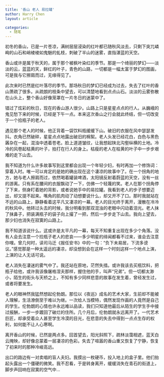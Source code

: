 ```yaml
---
title: '香山 老人 易拉罐'
author: Harry Chen
layout: article

categories:
  - 随笔
---
```


  初冬的香山，已是一片苍凉，满树层层浸染的红叶都已随秋风淡去，只剩下突兀嶙峋的山石和峭棱棱如鬼魅的虬枝，刺破了半山的迷雾，直指湛蓝的天空。

  香山或许是属于秋天的，属于那个被枫叶染红的季节。那是一个绮丽的梦幻——淡淡的云，蓝蓝的天，鲜红的叶子，青色的山路，一切都是一幅太富于梦幻的图画，可是我与它擦肩而过，无缘得见了。

  此次来时已然是红叶落尽的季节。那场秋日的梦幻已经成为过去，失去了红叶的香山萧疏了很多。从疏朗的枝条中望去，可以清楚地看到点点山石。淡淡的云雾弥散在山头上，整个香山好像笼罩在一片冬日的迷蒙中了。

  错过了炫彩的秋日，现在的香山游人很少。山路上只是星星点点的行人。从巍峨的鬼见愁下来的时候，已经是下午一点。本来这次香山之行会就此终结，但一切改变于一个拾瓶子的老人。

  遇见那个老人的时候，他正背着一袋饮料瓶缓缓下山。破旧的衣服在风中瑟瑟发抖。衣角已然破碎，星星点点地露出破旧的棉絮。老人头发已经花白，白色与黑色羼杂在一起，混浊中透着苍老。脸上道道皱纹，让我想起陕北沟壑纵横的土地。冷冷的风卷起枯黄的叶子，拍打在行人的身上。枯瘦的老人在枯黄的叶子中一步步艰难的走下山去。

  我不知道为什么许多故事写到这里都会出现一个年轻少妇，有时再加一个修饰词：穿着入时。唯一可以肯定的是她的确出现在这个凄凉的故事中了。在一个拐角的地方，她与老人擦肩而过，依然喝着罐装啤酒，太阳镜反射着蔚蓝的天空，没有一丝的游离。只有系在腰间的衣服飘动了一下，仿佛一个轻蔑的笑。老人在那个拐角停了下来，侧身盯着她的背影，或者说她手中的易拉罐。我看到老人的步子想要迈出，却又提不起来。嘴角的肌肉动了动想要说什么，却又开不了口。那时我就站在不远的山路上，静静看着这平凡又凄凉的一幕。老人的目光终于离开，漫散在冷冷的秋风中。他转过头去的时候，我分明看到那双混浊的老眼中闪动着泪光。老人抹了抹鼻子，把装满瓶子的袋子向上撮了一把，然后一步步走下山去。我向上望去，那少妇也消失在寂寞的山路上。

  我不知道该说什么。这或许是太平凡的一幕，每天不知重复出现在多少个角落。没有人会去注意一个捡瓶子老人的悲哀——多少明星的绯闻都看不过来，谁会去注意你哩。曾几何时，读司马迁《报任安书》中的一句：“负下未易居，下流多谤议。”感觉那是一种太遥远的凄凉，却没想到会在这样一个时刻这样一个地点上演，上演的让人无话可说。

  老人消失在凄迷的雾气中了。我还站在原地，茫然失措。或许我该去买瓶饮料，把瓶子给他，或许我该像屠格涅夫那样，握住他的手，叫声“兄弟”。但一切都太渺小，陌生的街头与天桥之上，不知有多少同样悲意的故事在发生着，曾经发生过，或者将要发生。

  老人的眼神然我猛然想起伦勃朗。那位以《夜巡》成名的艺术大家，生前却不能被人理解，生活潦倒至于难以为继。一次给人当模特，偶然发现作画的人竟然是自己的学生。伦勃朗的心情也许永远难以品读，我们只知道他最后从陌生的学生手中接过报酬，一步一步踱回了破烂的住所。几个月后，伦勃朗就永远离开了。一代艺术巨匠，却承受着众人甚至学生冷漠的目光，在悲意的失去中得到一点点生存的权利，如何能不让人心寒啊。

  离开香山的时候，已然是两点多。回首望去，阳光斜照下，疏林淡霭相遮，蓝天白云掩映，却好像总蒙着一层凄凉的色彩。失去了喧嚣的香山重又恢复了宁静，恢复了初来时的那种冷峻高远。

  出口的路边有一对卖唱的盲人夫妇。我摸出一枚硬币，投入地上的盒子里。他们抬起头露出一个僵硬的微笑。我不忍看，于是转身离开，缓缓消失在青石的街道上，脚步声回响在寂寞的空气中…

